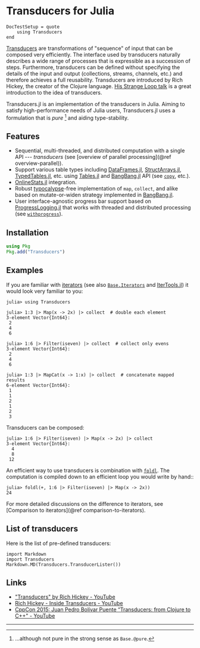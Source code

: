 # Transducers for Julia

```@meta
DocTestSetup = quote
    using Transducers
end
```

[Transducers](https://clojure.org/reference/transducers) are
transformations of "sequence" of input that can be composed very
efficiently.  The interface used by transducers naturally describes a
wide range of processes that is expressible as a succession of steps.
Furthermore, transducers can be defined without specifying the details
of the input and output (collections, streams, channels, etc.)  and
therefore achieves a full reusability.  Transducers are introduced by
Rich Hickey, the creator of the Clojure language.
[His Strange Loop talk](https://www.youtube.com/watch?v=6mTbuzafcII)
is a great introduction to the idea of transducers.

Transducers.jl is an implementation of the transducers in Julia.
Aiming to satisfy high-performance needs of Julia users,
Transducers.jl uses a formulation that is _pure_ [^pure] and aiding
type-stability.

## Features

* Sequential, multi-threaded, and distributed computation with a
  single API --- *transducers* (see
  [overview of parallel processing](@ref overview-parallel)).
* Support various table types including
  [DataFrames.jl](https://github.com/JuliaData/DataFrames.jl),
  [StructArrays.jl](https://github.com/JuliaArrays/StructArrays.jl),
  [TypedTables.jl](https://github.com/JuliaData/TypedTables.jl), etc.
  using [Tables.jl](https://github.com/JuliaData/Tables.jl) and
  [BangBang.jl](https://github.com/JuliaFolds/BangBang.jl) API
  (see [`copy`](@ref), etc.).
* [OnlineStats.jl](https://github.com/joshday/OnlineStats.jl)
  integration.
* Robust
  [typocalypse](https://discourse.julialang.org/search?q=typocalypse)-free
  implementation of `map`, `collect`, and alike based on
  mutate-or-widen strategy implemented in
  [BangBang.jl](https://github.com/JuliaFolds/BangBang.jl).
* User interface-agnostic progress bar support based on
  [ProgressLogging.jl](https://github.com/JunoLab/ProgressLogging.jl)
  that works with threaded and distributed processing (see
  [`withprogress`](@ref)).

## Installation

```julia
using Pkg
Pkg.add("Transducers")
```

## Examples

If you are familiar with
[iterators](https://en.wikipedia.org/wiki/Iterator) (see also
[`Base.Iterators`](https://docs.julialang.org/en/v1/base/iterators/)
and [IterTools.jl](https://github.com/JuliaCollections/IterTools.jl))
it would look very familiar to you:

```jldoctest
julia> using Transducers

julia> 1:3 |> Map(x -> 2x) |> collect  # double each element
3-element Vector{Int64}:
 2
 4
 6

julia> 1:6 |> Filter(iseven) |> collect  # collect only evens
3-element Vector{Int64}:
 2
 4
 6

julia> 1:3 |> MapCat(x -> 1:x) |> collect  # concatenate mapped results
6-element Vector{Int64}:
 1
 1
 2
 1
 2
 3

```

Transducers can be composed:

```jldoctest filter-map
julia> 1:6 |> Filter(iseven) |> Map(x -> 2x) |> collect
3-element Vector{Int64}:
  4
  8
 12
```

An efficient way to use transducers is combination with
[`foldl`](@ref).  The computation is compiled down to an efficient
loop you would write by hand::

```jldoctest filter-map
julia> foldl(+, 1:6 |> Filter(iseven) |> Map(x -> 2x))
24
```

For more detailed discussions on the difference to iterators, see
[Comparison to iterators](@ref comparison-to-iterators).

## List of transducers

Here is the list of pre-defined transducers:

```@eval
import Markdown
import Transducers
Markdown.MD(Transducers.TransducerLister())
```

## Links

* ["Transducers" by Rich Hickey - YouTube](https://www.youtube.com/watch?v=6mTbuzafcII)
* [Rich Hickey - Inside Transducers - YouTube](https://www.youtube.com/watch?v=4KqUvG8HPYo)
* [CppCon 2015: Juan Pedro Bolívar Puente “Transducers: from Clojure to C++" - YouTube](https://www.youtube.com/watch?v=vohGJjGxtJQ)


---

[^pure]: ...although not pure in the strong sense as `Base.@pure`.
